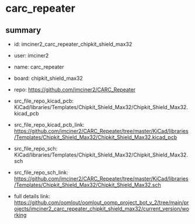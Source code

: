 # carc_repeater
 
## summary 
* id: imciner2_carc_repeater_chipkit_shield_max32
* user: imciner2
* name: carc_repeater
* board: chipkit_shield_max32
* repo: https://github.com/imciner2/CARC_Repeater
* src_file_repo_kicad_pcb: KiCad/libraries/Templates/Chipkit_Shield_Max32/Chipkit_Shield_Max32.kicad_pcb
* src_file_repo_kicad_pcb_link: https://github.com/imciner2/CARC_Repeater/tree/master/KiCad/libraries/Templates/Chipkit_Shield_Max32/Chipkit_Shield_Max32.kicad_pcb


* src_file_repo_sch: KiCad/libraries/Templates/Chipkit_Shield_Max32/Chipkit_Shield_Max32.sch
* src_file_repo_sch_link: https://github.com/imciner2/CARC_Repeater/tree/master/KiCad/libraries/Templates/Chipkit_Shield_Max32/Chipkit_Shield_Max32.sch
* full details link: https://github.com/oomlout/oomlout_oomp_project_bot_v_2/tree/main/projects/imciner2_carc_repeater_chipkit_shield_max32/current_version/working  






